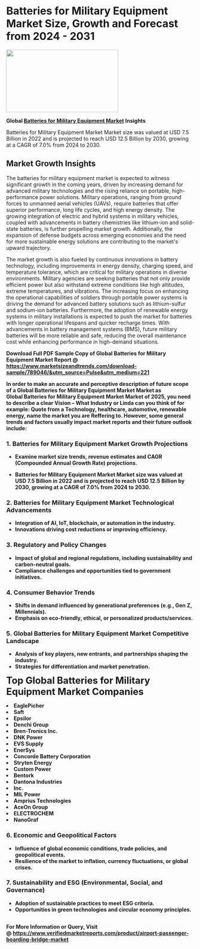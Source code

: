 <H1>Batteries for Military Equipment Market Size, Growth and Forecast from 2024 - 2031</H1><img class="aligncenter size-medium wp-image-584254" src="https://thirdeyenews.in/wp-content/uploads/2024/09/Global-Market-Research-300x168.jpeg" alt="" width="300" height="168" /><p><strong>Global&nbsp;<a href="https://www.marketsizeandtrends.com/download-sample/789046/&amp;utm_source=Pulse&amp;utm_medium=221">Batteries for Military Equipment Market</a> Insights</strong></p><p>Batteries for Military Equipment Market Market size was valued at USD 7.5 Billion in 2022 and is projected to reach USD 12.5 Billion by 2030, growing at a CAGR of 7.0% from 2024 to 2030.</p><p><h2>Market Growth Insights</h2> <p>The batteries for military equipment market is expected to witness significant growth in the coming years, driven by increasing demand for advanced military technologies and the rising reliance on portable, high-performance power solutions. Military operations, ranging from ground forces to unmanned aerial vehicles (UAVs), require batteries that offer superior performance, long life cycles, and high energy density. The growing integration of electric and hybrid systems in military vehicles, coupled with advancements in battery chemistries like lithium-ion and solid-state batteries, is further propelling market growth. Additionally, the expansion of defense budgets across emerging economies and the need for more sustainable energy solutions are contributing to the market's upward trajectory.</p> <p><strong></strong></p> <p>The market growth is also fueled by continuous innovations in battery technology, including improvements in energy density, charging speed, and temperature tolerance, which are critical for military operations in diverse environments. Military agencies are seeking batteries that not only provide efficient power but also withstand extreme conditions like high altitudes, extreme temperatures, and vibrations. The increasing focus on enhancing the operational capabilities of soldiers through portable power systems is driving the demand for advanced battery solutions such as lithium-sulfur and sodium-ion batteries. Furthermore, the adoption of renewable energy systems in military installations is expected to push the market for batteries with longer operational lifespans and quicker recharge times. With advancements in battery management systems (BMS), future military batteries will be more reliable and safe, reducing the overall maintenance cost while enhancing performance in high-demand situations. <p><strong></p><p><span class=""><strong>Download Full PDF Sample Copy of Global Batteries for Military Equipment Market Report</strong> @ <a href="https://www.marketsizeandtrends.com/download-sample/789046/&amp;utm_source=Pulse&amp;utm_medium=221" target="_blank">https://www.marketsizeandtrends.com/download-sample/789046/&amp;utm_source=Pulse&amp;utm_medium=221</a></span></p><p>In order to make an accurate and perceptive description of future scope of a Global&nbsp;Batteries for Military Equipment Market Market as Global&nbsp;Batteries for Military Equipment Market Market of 2025, you need to describe a clear Vision &ndash; What Industry or Linda can you think of for example: Quote from a Technology, healthcare, automotive, renewable energy, name the market you are Reffering to. However, some general trends and factors usually impact market reports and their future outlook include:</p><h3>1.&nbsp;<strong>Batteries for Military Equipment Market Growth Projections</strong></h3><ul><li>Examine market size trends, revenue estimates and CAGR (Compounded Annual Growth Rate) projections.</li><li><p>Batteries for Military Equipment Market Market size was valued at USD 7.5 Billion in 2022 and is projected to reach USD 12.5 Billion by 2030, growing at a CAGR of 7.0% from 2024 to 2030.</p></li></ul><h3>2.&nbsp;<strong>Batteries for Military Equipment Market Technological Advancements</strong></h3><ul><li>Integration of AI, IoT, blockchain, or automation in the industry.</li><li>Innovations driving cost reductions or improving efficiency.</li></ul><h3>3.&nbsp;<strong>Regulatory and Policy Changes</strong></h3><ul><li>Impact of global and regional regulations, including sustainability and carbon-neutral goals.</li><li>Compliance challenges and opportunities tied to government initiatives.</li></ul><h3>4.&nbsp;<strong>Consumer Behavior Trends</strong></h3><ul><li>Shifts in demand influenced by generational preferences (e.g., Gen Z, Millennials).</li><li>Emphasis on eco-friendly, ethical, or personalized products/services.</li></ul><h3>5.&nbsp;<strong>Global Batteries for Military Equipment Market Competitive Landscape</strong></h3><ul><li>Analysis of key players, new entrants, and partnerships shaping the industry.</li><li>Strategies for differentiation and market penetration.</li></ul><p data-pm-slice="1 1 []"><span style="color: inherit; font-family: inherit; font-size: 25px;">Top Global Batteries for Military Equipment Market Companies</span></p><div class="" data-test-id=""><p><li>EaglePicher</li><li> Saft</li><li> Epsilor</li><li> Denchi Group</li><li> Bren-Tronics Inc.</li><li> DNK Power</li><li> EVS Supply</li><li> EnerSys</li><li> Concorde Battery Corporation</li><li> Stryten Energy</li><li> Custom Power</li><li> Bentork</li><li> Dantona Industries</li><li> Inc.</li><li> MIL Power</li><li> Amprius Technologies</li><li> AceOn Group</li><li> ELECTROCHEM</li><li> NanoGraf</li></p></div><h3>6.&nbsp;<strong>Economic and Geopolitical Factors</strong></h3><ul><li>Influence of global economic conditions, trade policies, and geopolitical events.</li><li>Resilience of the market to inflation, currency fluctuations, or global crises.</li></ul><h3>7.&nbsp;<strong>Sustainability and ESG (Environmental, Social, and Governance)</strong></h3><ul><li>Adoption of sustainable practices to meet ESG criteria.</li><li>Opportunities in green technologies and circular economy principles.</li></ul><h2><strong style="font-size: 14px;">For More Information or Query, Visit @&nbsp;</strong><a style="background-color: #ffffff; font-size: 14px;" href="https://www.marketsizeandtrends.com/report/batteries-for-military-equipment-market/" target="_blank">https://www.verifiedmarketreports.com/product/airport-passenger-boarding-bridge-market</a></h2>
